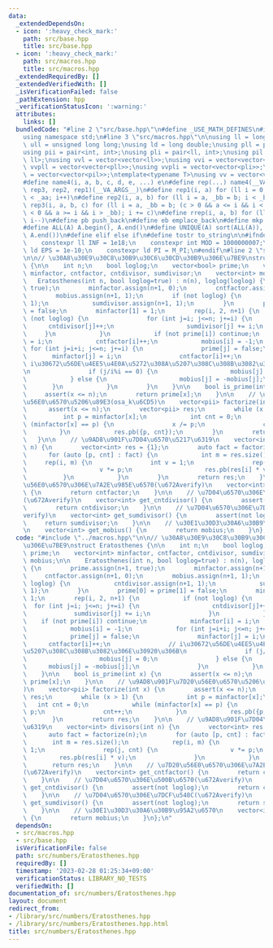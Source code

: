 ```yaml
---
data:
  _extendedDependsOn:
  - icon: ':heavy_check_mark:'
    path: src/base.hpp
    title: src/base.hpp
  - icon: ':heavy_check_mark:'
    path: src/macros.hpp
    title: src/macros.hpp
  _extendedRequiredBy: []
  _extendedVerifiedWith: []
  _isVerificationFailed: false
  _pathExtension: hpp
  _verificationStatusIcon: ':warning:'
  attributes:
    links: []
  bundledCode: "#line 2 \"src/base.hpp\"\n#define _USE_MATH_DEFINES\n#include <bits/stdc++.h>\n\
    using namespace std;\n#line 3 \"src/macros.hpp\"\n\nusing ll = long long;\nusing\
    \ ull = unsigned long long;\nusing ld = long double;\nusing pll = pair<ll, ll>;\n\
    using pii = pair<int, int>;\nusing pli = pair<ll, int>;\nusing pil = pair<int,\
    \ ll>;\nusing vvl = vector<vector<ll>>;\nusing vvi = vector<vector<int>>;\nusing\
    \ vvpll = vector<vector<pll>>;\nusing vvpli = vector<vector<pli>>;\nusing vvpil\
    \ = vector<vector<pil>>;\ntemplate<typename T>\nusing vv = vector<vector<T>>;\n\
    #define name4(i, a, b, c, d, e, ...) e\n#define rep(...) name4(__VA_ARGS__, rep4,\
    \ rep3, rep2, rep1)(__VA_ARGS__)\n#define rep1(i, a) for (ll i = 0, _aa = a; i\
    \ < _aa; i++)\n#define rep2(i, a, b) for (ll i = a, _bb = b; i < _bb; i++)\n#define\
    \ rep3(i, a, b, c) for (ll i = a, _bb = b; (c > 0 && a <= i && i < _bb) or (c\
    \ < 0 && a >= i && i > _bb); i += c)\n#define rrep(i, a, b) for (ll i=(a); i>(b);\
    \ i--)\n#define pb push_back\n#define eb emplace_back\n#define mkp make_pair\n\
    #define ALL(A) A.begin(), A.end()\n#define UNIQUE(A) sort(ALL(A)), A.erase(unique(ALL(A)),\
    \ A.end())\n#define elif else if\n#define tostr to_string\n\n#ifndef CONSTANTS\n\
    \    constexpr ll INF = 1e18;\n    constexpr int MOD = 1000000007;\n    constexpr\
    \ ld EPS = 1e-10;\n    constexpr ld PI = M_PI;\n#endif\n#line 2 \"src/numbers/Eratosthenes.hpp\"\
    \n\n// \u30A8\u30E9\u30C8\u30B9\u30C6\u30CD\u30B9\u306E\u7BE9\nstruct Eratosthenes\
    \ {\n\n    int n;\n    bool loglog;\n    vector<bool> prime;\n    vector<int>\
    \ minfactor, cntfactor, cntdivisor, sumdivisor;\n    vector<int> mobius;\n\n \
    \   Eratosthenes(int n, bool loglog=true) : n(n), loglog(loglog) {\n        prime.assign(n+1,\
    \ true);\n        minfactor.assign(n+1, 0);\n        cntfactor.assign(n+1, 0);\n\
    \        mobius.assign(n+1, 1);\n        if (not loglog) {\n            cntdivisor.assign(n+1,\
    \ 1);\n            sumdivisor.assign(n+1, 1);\n        }\n        prime[0] = prime[1]\
    \ = false;\n        minfactor[1] = 1;\n        rep(i, 2, n+1) {\n            if\
    \ (not loglog) {\n                for (int j=i; j<=n; j+=i) {\n              \
    \      cntdivisor[j]++;\n                    sumdivisor[j] += i;\n           \
    \     }\n            }\n            if (not prime[i]) continue;\n            minfactor[i]\
    \ = i;\n            cntfactor[i]++;\n            mobius[i] = -1;\n           \
    \ for (int j=i+i; j<=n; j+=i) {\n                prime[j] = false;\n         \
    \       minfactor[j] = i;\n                cntfactor[i]++;\n                //\
    \ i\u30672\u56DE\u4EE5\u4E0A\u5272\u308A\u5207\u308C\u308B\u3082\u306E\u30920\u306B\
    \n                if (j/i%i == 0) {\n                    mobius[j] = 0;\n    \
    \            } else {\n                    mobius[j] = -mobius[j];\n         \
    \       }\n            }\n        }\n    }\n\n    bool is_prime(int x) {\n   \
    \     assert(x <= n);\n        return prime[x];\n    }\n\n    // \u9AD8\u901F\u7D20\
    \u56E0\u6570\u5206\u89E3(osa_k\u6CD5)\n    vector<pii> factorize(int x) {\n  \
    \      assert(x <= n);\n        vector<pii> res;\n        while (x > 1) {\n  \
    \          int p = minfactor[x];\n            int cnt = 0;\n            while\
    \ (minfactor[x] == p) {\n                x /= p;\n                cnt++;\n   \
    \         }\n            res.pb({p, cnt});\n        }\n        return res;\n \
    \   }\n\n    // \u9AD8\u901F\u7D04\u6570\u5217\u6319\n    vector<int> divisors(int\
    \ n) {\n        vector<int> res = {1};\n        auto fact = factorize(n);\n  \
    \      for (auto [p, cnt] : fact) {\n            int m = res.size();\n       \
    \     rep(i, m) {\n                int v = 1;\n                rep(j, cnt) {\n\
    \                    v *= p;\n                    res.pb(res[i] * v);\n      \
    \          }\n            }\n        }\n        return res;\n    }\n\n    // \u7D20\
    \u56E0\u6570\u306E\u7A2E\u985E\u6570(\u672Averify)\n    vector<int> get_cntfactor()\
    \ {\n        return cntfactor;\n    }\n\n    // \u7D04\u6570\u306E\u500B\u6570\
    (\u672Averify)\n    vector<int> get_cntdivisor() {\n        assert(not loglog);\n\
    \        return cntdivisor;\n    }\n\n    // \u7D04\u6570\u306E\u7DCF\u548C(\u672A\
    verify)\n    vector<int> get_sumdivisor() {\n        assert(not loglog);\n   \
    \     return sumdivisor;\n    }\n\n    // \u30E1\u30D3\u30A6\u30B9\u95A2\u6570\
    \n    vector<int> get_mobius() {\n        return mobius;\n    }\n};\n"
  code: "#include \"../macros.hpp\"\n\n// \u30A8\u30E9\u30C8\u30B9\u30C6\u30CD\u30B9\
    \u306E\u7BE9\nstruct Eratosthenes {\n\n    int n;\n    bool loglog;\n    vector<bool>\
    \ prime;\n    vector<int> minfactor, cntfactor, cntdivisor, sumdivisor;\n    vector<int>\
    \ mobius;\n\n    Eratosthenes(int n, bool loglog=true) : n(n), loglog(loglog)\
    \ {\n        prime.assign(n+1, true);\n        minfactor.assign(n+1, 0);\n   \
    \     cntfactor.assign(n+1, 0);\n        mobius.assign(n+1, 1);\n        if (not\
    \ loglog) {\n            cntdivisor.assign(n+1, 1);\n            sumdivisor.assign(n+1,\
    \ 1);\n        }\n        prime[0] = prime[1] = false;\n        minfactor[1] =\
    \ 1;\n        rep(i, 2, n+1) {\n            if (not loglog) {\n              \
    \  for (int j=i; j<=n; j+=i) {\n                    cntdivisor[j]++;\n       \
    \             sumdivisor[j] += i;\n                }\n            }\n        \
    \    if (not prime[i]) continue;\n            minfactor[i] = i;\n            cntfactor[i]++;\n\
    \            mobius[i] = -1;\n            for (int j=i+i; j<=n; j+=i) {\n    \
    \            prime[j] = false;\n                minfactor[j] = i;\n          \
    \      cntfactor[i]++;\n                // i\u30672\u56DE\u4EE5\u4E0A\u5272\u308A\
    \u5207\u308C\u308B\u3082\u306E\u30920\u306B\n                if (j/i%i == 0) {\n\
    \                    mobius[j] = 0;\n                } else {\n              \
    \      mobius[j] = -mobius[j];\n                }\n            }\n        }\n\
    \    }\n\n    bool is_prime(int x) {\n        assert(x <= n);\n        return\
    \ prime[x];\n    }\n\n    // \u9AD8\u901F\u7D20\u56E0\u6570\u5206\u89E3(osa_k\u6CD5\
    )\n    vector<pii> factorize(int x) {\n        assert(x <= n);\n        vector<pii>\
    \ res;\n        while (x > 1) {\n            int p = minfactor[x];\n         \
    \   int cnt = 0;\n            while (minfactor[x] == p) {\n                x /=\
    \ p;\n                cnt++;\n            }\n            res.pb({p, cnt});\n \
    \       }\n        return res;\n    }\n\n    // \u9AD8\u901F\u7D04\u6570\u5217\
    \u6319\n    vector<int> divisors(int n) {\n        vector<int> res = {1};\n  \
    \      auto fact = factorize(n);\n        for (auto [p, cnt] : fact) {\n     \
    \       int m = res.size();\n            rep(i, m) {\n                int v =\
    \ 1;\n                rep(j, cnt) {\n                    v *= p;\n           \
    \         res.pb(res[i] * v);\n                }\n            }\n        }\n \
    \       return res;\n    }\n\n    // \u7D20\u56E0\u6570\u306E\u7A2E\u985E\u6570\
    (\u672Averify)\n    vector<int> get_cntfactor() {\n        return cntfactor;\n\
    \    }\n\n    // \u7D04\u6570\u306E\u500B\u6570(\u672Averify)\n    vector<int>\
    \ get_cntdivisor() {\n        assert(not loglog);\n        return cntdivisor;\n\
    \    }\n\n    // \u7D04\u6570\u306E\u7DCF\u548C(\u672Averify)\n    vector<int>\
    \ get_sumdivisor() {\n        assert(not loglog);\n        return sumdivisor;\n\
    \    }\n\n    // \u30E1\u30D3\u30A6\u30B9\u95A2\u6570\n    vector<int> get_mobius()\
    \ {\n        return mobius;\n    }\n};\n"
  dependsOn:
  - src/macros.hpp
  - src/base.hpp
  isVerificationFile: false
  path: src/numbers/Eratosthenes.hpp
  requiredBy: []
  timestamp: '2023-02-28 01:25:34+09:00'
  verificationStatus: LIBRARY_NO_TESTS
  verifiedWith: []
documentation_of: src/numbers/Eratosthenes.hpp
layout: document
redirect_from:
- /library/src/numbers/Eratosthenes.hpp
- /library/src/numbers/Eratosthenes.hpp.html
title: src/numbers/Eratosthenes.hpp
---
```

